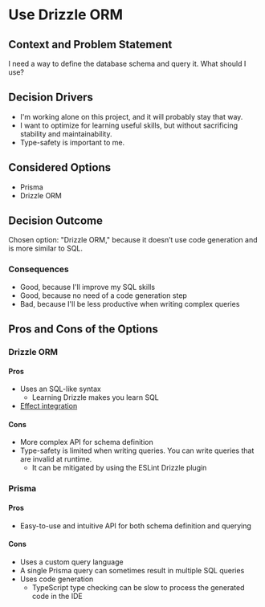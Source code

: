 # Use Drizzle ORM

## Context and Problem Statement

I need a way to define the database schema and query it. What should I use?

## Decision Drivers

- I'm working alone on this project, and it will probably stay that way.
- I want to optimize for learning useful skills, but without sacrificing stability and maintainability.
- Type-safety is important to me.

## Considered Options

- Prisma
- Drizzle ORM

## Decision Outcome

Chosen option: "Drizzle ORM," because it doesn’t use code generation and is more similar to SQL.

### Consequences

- Good, because I'll improve my SQL skills
- Good, because no need of a code generation step
- Bad, because I'll be less productive when writing complex queries

## Pros and Cons of the Options

### Drizzle ORM

#### Pros

- Uses an SQL-like syntax
  - Learning Drizzle makes you learn SQL
- [Effect integration](https://github.com/Effect-TS/effect/tree/main/packages/sql-drizzle)

#### Cons

- More complex API for schema definition
- Type-safety is limited when writing queries. You can write queries that are invalid at runtime.
  - It can be mitigated by using the ESLint Drizzle plugin

### Prisma

#### Pros

- Easy-to-use and intuitive API for both schema definition and querying

#### Cons

- Uses a custom query language
- A single Prisma query can sometimes result in multiple SQL queries
- Uses code generation
  - TypeScript type checking can be slow to process the generated code in the IDE
